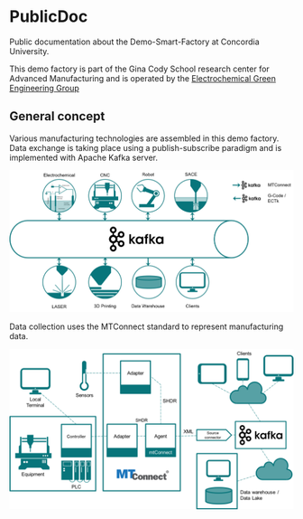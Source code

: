 # PublicDoc
Public documentation about the Demo-Smart-Factory at Concordia University.

This demo factory is part of the Gina Cody School research center for Advanced Manufacturing and is operated by the 
[Electrochemical Green Engineering Group](http://ege.encs.concordia.ca)

## General concept

Various manufacturing technologies are assembled in this demo factory. Data exchange is taking place using a publish-subscribe paradigm and is implemented with Apache Kafka server.

![General Concept](images/GeneralConcept.png)

Data collection uses the MTConnect standard to represent manufacturing data.

![Data Flow](images/DataFlow.png)
